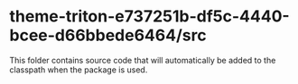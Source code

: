 # theme-triton-e737251b-df5c-4440-bcee-d66bbede6464/src

This folder contains source code that will automatically be added to the classpath when
the package is used.
